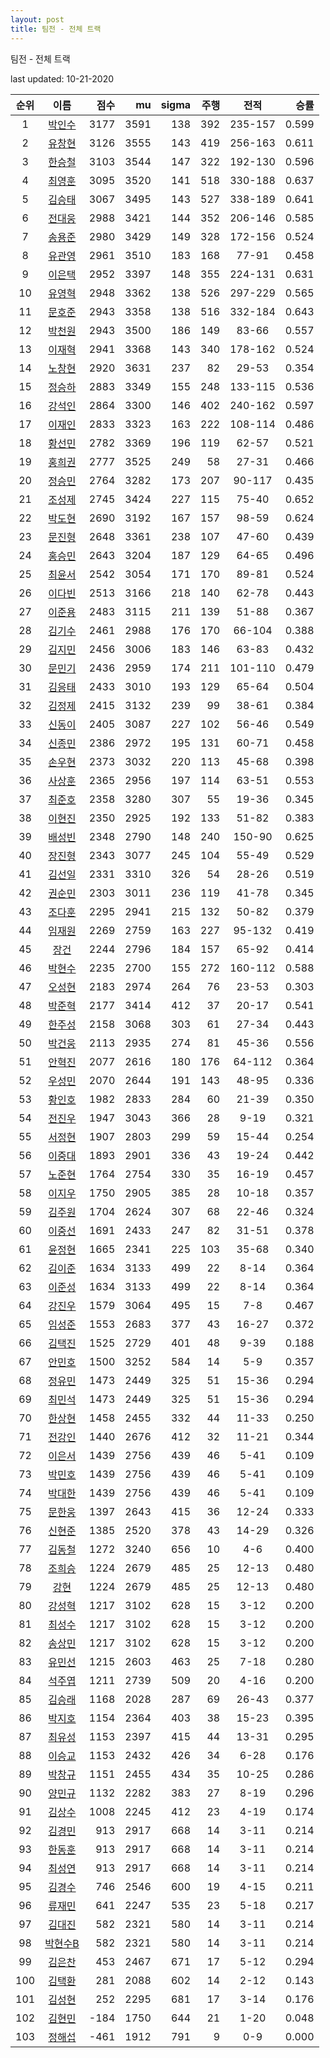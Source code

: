 ```yaml
---
layout: post
title: 팀전 - 전체 트랙
---
```



팀전 - 전체 트랙


last updated: 10-21-2020

| 순위 | 이름 | 점수 | mu | sigma | 주행 | 전적 | 승률 |
|:---:|:---:|---:|---:|---:|---:|:---:|---:|
| 1 | [박인수](../bakinsu) | 3177 | 3591 | 138 | 392 | 235-157 | 0.599 |
| 2 | [유창현](../yuchanghyeon) | 3126 | 3555 | 143 | 419 | 256-163 | 0.611 |
| 3 | [한승철](../hanseungcheol) | 3103 | 3544 | 147 | 322 | 192-130 | 0.596 |
| 4 | [최영훈](../choiyeonghun) | 3095 | 3520 | 141 | 518 | 330-188 | 0.637 |
| 5 | [김승태](../gimseungtae) | 3067 | 3495 | 143 | 527 | 338-189 | 0.641 |
| 6 | [전대웅](../jeondaewoong) | 2988 | 3421 | 144 | 352 | 206-146 | 0.585 |
| 7 | [송용준](../songyongjun) | 2980 | 3429 | 149 | 328 | 172-156 | 0.524 |
| 8 | [유관영](../yugwanyeong) | 2961 | 3510 | 183 | 168 | 77-91 | 0.458 |
| 9 | [이은택](../ieuntaek) | 2952 | 3397 | 148 | 355 | 224-131 | 0.631 |
| 10 | [유영혁](../yuyeonghyeok) | 2948 | 3362 | 138 | 526 | 297-229 | 0.565 |
| 11 | [문호준](../munhojun) | 2943 | 3358 | 138 | 516 | 332-184 | 0.643 |
| 12 | [박천원](../bakcheonwon) | 2943 | 3500 | 186 | 149 | 83-66 | 0.557 |
| 13 | [이재혁](../ijaehyeok) | 2941 | 3368 | 143 | 340 | 178-162 | 0.524 |
| 14 | [노창현](../nochanghyeon) | 2920 | 3631 | 237 | 82 | 29-53 | 0.354 |
| 15 | [정승하](../jeongseungha) | 2883 | 3349 | 155 | 248 | 133-115 | 0.536 |
| 16 | [강석인](../gangseokin) | 2864 | 3300 | 146 | 402 | 240-162 | 0.597 |
| 17 | [이재인](../ijaein) | 2833 | 3323 | 163 | 222 | 108-114 | 0.486 |
| 18 | [황선민](../hwangseongmin) | 2782 | 3369 | 196 | 119 | 62-57 | 0.521 |
| 19 | [홍희권](../hongheegweon) | 2777 | 3525 | 249 | 58 | 27-31 | 0.466 |
| 20 | [정승민](../jeongseungmin) | 2764 | 3282 | 173 | 207 | 90-117 | 0.435 |
| 21 | [조성제](../joseongje) | 2745 | 3424 | 227 | 115 | 75-40 | 0.652 |
| 22 | [박도현](../bakdohyeon) | 2690 | 3192 | 167 | 157 | 98-59 | 0.624 |
| 23 | [문진형](../munjinhyeong) | 2648 | 3361 | 238 | 107 | 47-60 | 0.439 |
| 24 | [홍승민](../hongseungmin) | 2643 | 3204 | 187 | 129 | 64-65 | 0.496 |
| 25 | [최윤서](../choiyunseo) | 2542 | 3054 | 171 | 170 | 89-81 | 0.524 |
| 26 | [이다빈](../idabin) | 2513 | 3166 | 218 | 140 | 62-78 | 0.443 |
| 27 | [이준용](../ijunyong) | 2483 | 3115 | 211 | 139 | 51-88 | 0.367 |
| 28 | [김기수](../gimgisu) | 2461 | 2988 | 176 | 170 | 66-104 | 0.388 |
| 29 | [김지민](../gimjimin) | 2456 | 3006 | 183 | 146 | 63-83 | 0.432 |
| 30 | [문민기](../munmingi) | 2436 | 2959 | 174 | 211 | 101-110 | 0.479 |
| 31 | [김응태](../gimeungtae) | 2433 | 3010 | 193 | 129 | 65-64 | 0.504 |
| 32 | [김정제](../gimjeongje) | 2415 | 3132 | 239 | 99 | 38-61 | 0.384 |
| 33 | [신동이](../shindongi) | 2405 | 3087 | 227 | 102 | 56-46 | 0.549 |
| 34 | [신종민](../shinjongmin) | 2386 | 2972 | 195 | 131 | 60-71 | 0.458 |
| 35 | [손우현](../sonuhyeon) | 2373 | 3032 | 220 | 113 | 45-68 | 0.398 |
| 36 | [사상훈](../sasanghun) | 2365 | 2956 | 197 | 114 | 63-51 | 0.553 |
| 37 | [최준호](../choijunho) | 2358 | 3280 | 307 | 55 | 19-36 | 0.345 |
| 38 | [이현진](../ihyeonjin) | 2350 | 2925 | 192 | 133 | 51-82 | 0.383 |
| 39 | [배성빈](../baeseongbin) | 2348 | 2790 | 148 | 240 | 150-90 | 0.625 |
| 40 | [장진형](../jangjinhyeong) | 2343 | 3077 | 245 | 104 | 55-49 | 0.529 |
| 41 | [김선일](../gimseonil) | 2331 | 3310 | 326 | 54 | 28-26 | 0.519 |
| 42 | [권순민](../gweonsoonmin) | 2303 | 3011 | 236 | 119 | 41-78 | 0.345 |
| 43 | [조다훈](../jodahun) | 2295 | 2941 | 215 | 132 | 50-82 | 0.379 |
| 44 | [임재원](../imjaewon) | 2269 | 2759 | 163 | 227 | 95-132 | 0.419 |
| 45 | [장건](../janggeon) | 2244 | 2796 | 184 | 157 | 65-92 | 0.414 |
| 46 | [박현수](../bakhyeonsu) | 2235 | 2700 | 155 | 272 | 160-112 | 0.588 |
| 47 | [오성현](../oseonghyeon) | 2183 | 2974 | 264 | 76 | 23-53 | 0.303 |
| 48 | [박준혁](../bakjunhyeok) | 2177 | 3414 | 412 | 37 | 20-17 | 0.541 |
| 49 | [한주성](../hanjuseong) | 2158 | 3068 | 303 | 61 | 27-34 | 0.443 |
| 50 | [박건웅](../bakgeonung) | 2113 | 2935 | 274 | 81 | 45-36 | 0.556 |
| 51 | [안혁진](../anhyeokjin) | 2077 | 2616 | 180 | 176 | 64-112 | 0.364 |
| 52 | [우성민](../useongmin) | 2070 | 2644 | 191 | 143 | 48-95 | 0.336 |
| 53 | [황인호](../hwanginho) | 1982 | 2833 | 284 | 60 | 21-39 | 0.350 |
| 54 | [전진우](../jeonjinwoo) | 1947 | 3043 | 366 | 28 | 9-19 | 0.321 |
| 55 | [서정현](../seojeonghyeon) | 1907 | 2803 | 299 | 59 | 15-44 | 0.254 |
| 56 | [이중대](../ijungdae) | 1893 | 2901 | 336 | 43 | 19-24 | 0.442 |
| 57 | [노준현](../nojunhyeon) | 1764 | 2754 | 330 | 35 | 16-19 | 0.457 |
| 58 | [이지우](../ijiu) | 1750 | 2905 | 385 | 28 | 10-18 | 0.357 |
| 59 | [김주원](../gimjuwon) | 1704 | 2624 | 307 | 68 | 22-46 | 0.324 |
| 60 | [이중선](../ijungseon) | 1691 | 2433 | 247 | 82 | 31-51 | 0.378 |
| 61 | [윤정현](../yunjeonghyeon) | 1665 | 2341 | 225 | 103 | 35-68 | 0.340 |
| 62 | [김이준](../gimijun) | 1634 | 3133 | 499 | 22 | 8-14 | 0.364 |
| 63 | [이준성](../ijunseong) | 1634 | 3133 | 499 | 22 | 8-14 | 0.364 |
| 64 | [강진우](../gangjinwu) | 1579 | 3064 | 495 | 15 | 7-8 | 0.467 |
| 65 | [임성준](../imseongjun) | 1553 | 2683 | 377 | 43 | 16-27 | 0.372 |
| 66 | [김택진](../gimtaekjin) | 1525 | 2729 | 401 | 48 | 9-39 | 0.188 |
| 67 | [안민호](../anminho) | 1500 | 3252 | 584 | 14 | 5-9 | 0.357 |
| 68 | [정유민](../jeongyumin) | 1473 | 2449 | 325 | 51 | 15-36 | 0.294 |
| 69 | [최민석](../choiminseok) | 1473 | 2449 | 325 | 51 | 15-36 | 0.294 |
| 70 | [한상현](../hansanghyeon) | 1458 | 2455 | 332 | 44 | 11-33 | 0.250 |
| 71 | [전강인](../jeongangin) | 1440 | 2676 | 412 | 32 | 11-21 | 0.344 |
| 72 | [이은서](../ieunseo) | 1439 | 2756 | 439 | 46 | 5-41 | 0.109 |
| 73 | [박민호](../bakminho) | 1439 | 2756 | 439 | 46 | 5-41 | 0.109 |
| 74 | [박대한](../bakdaehan) | 1439 | 2756 | 439 | 46 | 5-41 | 0.109 |
| 75 | [문한웅](../munhanung) | 1397 | 2643 | 415 | 36 | 12-24 | 0.333 |
| 76 | [신현준](../shinhyeonjun) | 1385 | 2520 | 378 | 43 | 14-29 | 0.326 |
| 77 | [김동철](../gimdongcheol) | 1272 | 3240 | 656 | 10 | 4-6 | 0.400 |
| 78 | [조희승](../joheeseung) | 1224 | 2679 | 485 | 25 | 12-13 | 0.480 |
| 79 | [강현](../ganghyeon) | 1224 | 2679 | 485 | 25 | 12-13 | 0.480 |
| 80 | [강성혁](../gangseonghyeok) | 1217 | 3102 | 628 | 15 | 3-12 | 0.200 |
| 81 | [최성수](../choiseongsu) | 1217 | 3102 | 628 | 15 | 3-12 | 0.200 |
| 82 | [송상민](../songsangmin) | 1217 | 3102 | 628 | 15 | 3-12 | 0.200 |
| 83 | [유민선](../yuminseon) | 1215 | 2603 | 463 | 25 | 7-18 | 0.280 |
| 84 | [석주엽](../seokjuyeob) | 1211 | 2739 | 509 | 20 | 4-16 | 0.200 |
| 85 | [김승래](../gimseungrae) | 1168 | 2028 | 287 | 69 | 26-43 | 0.377 |
| 86 | [박지호](../bakjiho) | 1154 | 2364 | 403 | 38 | 15-23 | 0.395 |
| 87 | [최유성](../choiyuseong) | 1153 | 2397 | 415 | 44 | 13-31 | 0.295 |
| 88 | [이승교](../iseunggyo) | 1153 | 2432 | 426 | 34 | 6-28 | 0.176 |
| 89 | [박창규](../bakchanggyu) | 1151 | 2455 | 434 | 35 | 10-25 | 0.286 |
| 90 | [양민규](../yangmingyu) | 1132 | 2282 | 383 | 27 | 8-19 | 0.296 |
| 91 | [김상수](../gimsangsu) | 1008 | 2245 | 412 | 23 | 4-19 | 0.174 |
| 92 | [김경민](../gimgyeongmin) | 913 | 2917 | 668 | 14 | 3-11 | 0.214 |
| 93 | [한동훈](../handonghun) | 913 | 2917 | 668 | 14 | 3-11 | 0.214 |
| 94 | [최성연](../choiseongyeon) | 913 | 2917 | 668 | 14 | 3-11 | 0.214 |
| 95 | [김경수](../gimgyeongsu) | 746 | 2546 | 600 | 19 | 4-15 | 0.211 |
| 96 | [류재민](../ryujaemin) | 641 | 2247 | 535 | 23 | 5-18 | 0.217 |
| 97 | [김대진](../gimdaejin) | 582 | 2321 | 580 | 14 | 3-11 | 0.214 |
| 98 | [박현수B](../bakhyeonsu-b) | 582 | 2321 | 580 | 14 | 3-11 | 0.214 |
| 99 | [김은찬](../gimeunchan) | 453 | 2467 | 671 | 17 | 5-12 | 0.294 |
| 100 | [김택환](../gimtaekhwan) | 281 | 2088 | 602 | 14 | 2-12 | 0.143 |
| 101 | [김성현](../gimseonghyeon) | 252 | 2295 | 681 | 17 | 3-14 | 0.176 |
| 102 | [김현민](../gimhyunmin) | -184 | 1750 | 644 | 21 | 1-20 | 0.048 |
| 103 | [정해섭](../jeonghaeseop) | -461 | 1912 | 791 | 9 | 0-9 | 0.000 |
